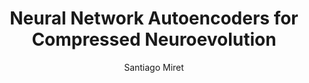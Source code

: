 ---
paperId: 77
author: Santiago Miret
publicationauthor: Miret, S.
title: Neural Network Autoencoders for Compressed Neuroevolution
pdf: --
poster: --
alt: --
type: Poster
topic: FAT
link: --
conference: neurips
year: 2019
tags: neurips-2019
location: Vancouver, Canada
---